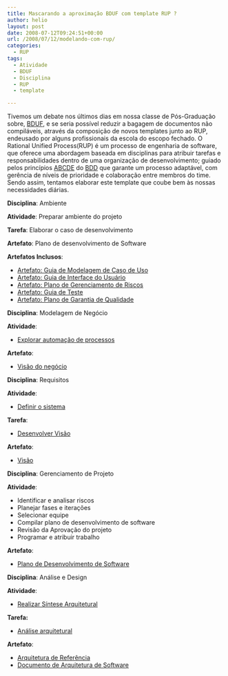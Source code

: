```yaml
---
title: Mascarando a aproximação BDUF com template RUP ?
author: helio
layout: post
date: 2008-07-12T09:24:51+00:00
url: /2008/07/12/modelando-com-rup/
categories:
  - RUP
tags:
  - Atividade
  - BDUF
  - Disciplina
  - RUP
  - template

---
```

Tivemos um debate nos últimos dias em nossa classe de Pós-Graduação sobre, <a href="http://en.wikipedia.org/wiki/Big_Design_Up_Front" title="Big Design Up Front" target="_blank">BDUF</a>, e se seria possível reduzir a bagagem de documentos não compiláveis, através da composição de novos templates junto ao RUP, endeusado por alguns profissionais da escola do escopo fechado. O Rational Unified Process(RUP) é um processo de engenharia de software,  que oferece uma abordagem baseada em disciplinas para atribuir tarefas e responsabilidades dentro de uma organização de desenvolvimento; guiado pelos princípios <a href="http://www.ibm.com/developerworks/rational/library/oct05/kroll/index.html" title="ABCDE" target="_blank">ABCDE</a> do <a href="http://www.devx.com/ibm/Article/30308" title="Business Driven Development" target="_blank">BDD</a> que garante um processo adaptável, com gerência de níveis de prioridade e colaboração entre membros do time. Sendo assim, tentamos elaborar este template que coube bem às nossas necessidades diárias.

**Disciplina**: Ambiente

**Atividade**: Preparar ambiente do projeto

**Tarefa**: Elaborar o caso de desenvolvimento

**Artefato**: Plano de desenvolvimento de Software

**Artefatos Inclusos**:

  * [Artefato: Guia de Modelagem de Caso de Uso][1]
  * [Artefato: Guia de Interface do Usuário][2]
  * <u>[<u>Artefato: Plano de Gerenciamento de Riscos</u>][3]</u>
  * [Artefato: Guia de Teste][4]
  * <u>[<u>Artefato: Plano de Garantia de Qualidade</u>][5]</u>

**Disciplina**: Modelagem de Negócio

**Atividade**:

  * [Explorar automação de processos][6]

**Artefato**:

  * [Visão do negócio][7]

**Disciplina**: Requisitos

**Atividade**:

  * [Definir o sistema][8]

**Tarefa**:

  * [Desenvolver Visão][9]

**Artefato**:

  * [Visão][10]

**Disciplina**: Gerenciamento de Projeto

**Atividade**:

  * Identificar e analisar riscos
  * Planejar fases e iterações
  * Selecionar equipe
  * Compilar plano de desenvolvimento de software
  * Revisão da Aprovação do projeto
  * Programar e atribuir trabalho

**Artefato**:

  * [Plano de Desenvolvimento de Software][11]

**Disciplina**: Análise e Design

**Atividade**:

  * [Realizar Síntese Arquitetural][12]

**Tarefa:**

  * <a href="http://www.wthreex.com/rup/process/activity/ac_arcan.htm" target="_blank">Análise arquitetural</a>

**Artefato**:

  * [Arquitetura de Referência][13]
  * [Documento de Arquitetura de Software][14]

 [1]: http://www.wthreex.com/rup/process/artifact/ar_ucmgl.htm
 [2]: http://www.wthreex.com/rup/process/artifact/ar_uigls.htm
 [3]: http://www.wthreex.com/rup/process/artifact/ar_riskpl.htm
 [4]: http://www.wthreex.com/rup/process/artifact/ar_tstgl.htm
 [5]: http://www.wthreex.com/rup/process/artifact/ar_qapl.htm
 [6]: http://www.wthreex.com/rup/process/workflow/busmodel/wfs_prep.htm
 [7]: http://www.wthreex.com/rup/process/artifact/ar_bvsio.htm
 [8]: http://www.wthreex.com/rup/process/workflow/requirem/wfs_defs.htm
 [9]: http://www.wthreex.com/rup/process/activity/ac_dvisn.htm
 [10]: http://www.wthreex.com/rup/process/artifact/ar_vsion.htm
 [11]: http://www.wthreex.com/rup/process/artifact/ar_sdp.htm
 [12]: http://www.wthreex.com/rup/process/workflow/ana_desi/wfs_archsyn.htm
 [13]: http://www.wthreex.com/rup/process/artifact/ar_refarch.htm
 [14]: http://www.wthreex.com/rup/process/artifact/ar_sadoc.htm